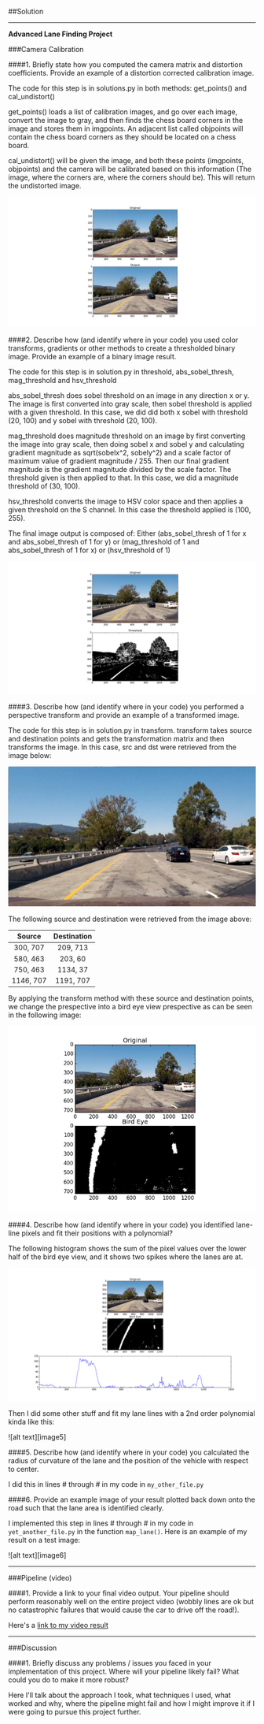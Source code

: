 ##Solution

---

**Advanced Lane Finding Project**

###Camera Calibration

####1. Briefly state how you computed the camera matrix and distortion coefficients. Provide an example of a distortion corrected calibration image.

The code for this step is in solutions.py in both methods: get_points() and cal_undistort()

get_points() loads a list of calibration images, and go over each image, convert the image to gray, and then finds the chess board corners in the image and stores them in imgpoints.
An adjacent list called objpoints will contain the chess board corners as they should be located on a chess board.

cal_undistort() will be given the image, and both these points (imgpoints, objpoints) and the camera will be calibrated based on this information (The image, where the corners are, where the corners should be).
This will return the undistorted image.

![Image Calibrated](solutions/test_1_original_vs_calibrated.png)

####2. Describe how (and identify where in your code) you used color transforms, gradients or other methods to create a thresholded binary image.  Provide an example of a binary image result.

The code for this step is in solution.py in threshold, abs_sobel_thresh, mag_threshold and hsv_threshold

abs_sobel_thresh does sobel threshold on an image in any direction x or y. The image is first converted into gray scale, then sobel threshold is applied with a given threshold.
In this case, we did did both x sobel with threshold (20, 100) and y sobel with threshold (20, 100).

mag_threshold does magnitude threshold on an image by first converting the image into gray scale, then doing sobel x and sobel y and calculating gradient magnitude as sqrt(sobelx^2, sobely^2) and a scale factor of maximum value of gradient magnitude / 255. Then our final gradient magnitude is the gradient magnitude divided by the scale factor. The threshold given is then applied to that.
In this case, we did a magnitude threshold of (30, 100).

hsv_threshold converts the image to HSV color space and then applies a given threshold on the S channel. In this case the threshold applied is (100, 255).

The final image output is composed of:
Either (abs_sobel_thresh of 1 for x and abs_sobel_thresh of 1 for y)
or (mag_threshold of 1 and abs_sobel_thresh of 1 for x)
or (hsv_threshold of 1)

![Threshold](solutions/threshold.png)

####3. Describe how (and identify where in your code) you performed a perspective transform and provide an example of a transformed image.

The code for this step is in solution.py in transform.
transform takes source and destination points and gets the transformation matrix and then transforms the image.
In this case, src and dst were retrieved from the image below:

![Transform Image](test_images/test1.jpg)


The following source and destination were retrieved from the image above:

| Source        | Destination   | 
|:-------------:|:-------------:| 
| 300, 707      | 209, 713      |
| 580, 463      | 203, 60       |
| 750, 463      | 1134, 37      |
| 1146, 707     | 1191, 707     |




By applying the transform method with these source and destination points, we change the prespective into a bird eye view prespective as can be seen in the following image:


![Bird Eye](solutions/bird_eye.png)

####4. Describe how (and identify where in your code) you identified lane-line pixels and fit their positions with a polynomial?

The following histogram shows the sum of the pixel values over the lower half of the bird eye view, and it shows two spikes where the lanes are at.

![Lane](solutions/histogram.png)


Then I did some other stuff and fit my lane lines with a 2nd order polynomial kinda like this:

![alt text][image5]

####5. Describe how (and identify where in your code) you calculated the radius of curvature of the lane and the position of the vehicle with respect to center.

I did this in lines # through # in my code in `my_other_file.py`

####6. Provide an example image of your result plotted back down onto the road such that the lane area is identified clearly.

I implemented this step in lines # through # in my code in `yet_another_file.py` in the function `map_lane()`.  Here is an example of my result on a test image:

![alt text][image6]

---

###Pipeline (video)

####1. Provide a link to your final video output.  Your pipeline should perform reasonably well on the entire project video (wobbly lines are ok but no catastrophic failures that would cause the car to drive off the road!).

Here's a [link to my video result](./project_video.mp4)

---

###Discussion

####1. Briefly discuss any problems / issues you faced in your implementation of this project.  Where will your pipeline likely fail?  What could you do to make it more robust?

Here I'll talk about the approach I took, what techniques I used, what worked and why, where the pipeline might fail and how I might improve it if I were going to pursue this project further.  

